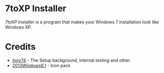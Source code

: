 # 7toXP Installer
7toXP Installer is a program that makes your Windows 7 installation look like Windows XP.

# Credits
- [Inny74](https://github.com/Inny74) - The Setup background, internal testing and other.
- [2013Windows8.1](https://github.com/2013Windows81) - Icon pack
